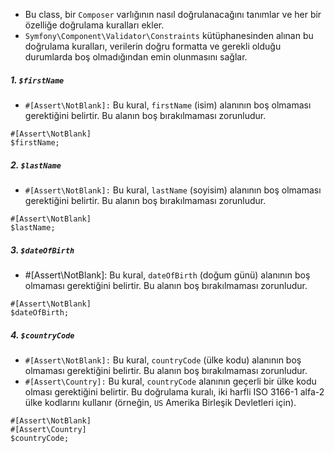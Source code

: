 + Bu class, bir `Composer` varlığının nasıl doğrulanacağını tanımlar ve her bir özelliğe doğrulama kuralları ekler.
+ `Symfony\Component\Validator\Constraints` kütüphanesinden alınan bu doğrulama kuralları, verilerin doğru formatta ve gerekli olduğu durumlarda boş olmadığından emin olunmasını sağlar.

##### 1. `$firstName`
+ `#[Assert\NotBlank]:` Bu kural, `firstName` (isim) alanının boş olmaması gerektiğini belirtir. Bu alanın boş bırakılmaması zorunludur.
~~~~~~~
#[Assert\NotBlank]
$firstName;
~~~~~~~

##### 2. `$lastName`
+ `#[Assert\NotBlank]:` Bu kural, `lastName` (soyisim) alanının boş olmaması gerektiğini belirtir. Bu alanın boş bırakılmaması zorunludur.
~~~~~~~
#[Assert\NotBlank]
$lastName;
~~~~~~~

##### 3. `$dateOfBirth`
+ #[Assert\NotBlank]: Bu kural, `dateOfBirth` (doğum günü) alanının boş olmaması gerektiğini belirtir. Bu alanın boş bırakılmaması zorunludur.
~~~~~~~
#[Assert\NotBlank]
$dateOfBirth;
~~~~~~~

##### 4. `$countryCode`
+ `#[Assert\NotBlank]:` Bu kural, `countryCode` (ülke kodu) alanının boş olmaması gerektiğini belirtir. Bu alanın boş bırakılmaması zorunludur.
+ `#[Assert\Country]:` Bu kural, `countryCode` alanının geçerli bir ülke kodu olması gerektiğini belirtir. Bu doğrulama kuralı, iki harfli ISO 3166-1 alfa-2 ülke kodlarını kullanır (örneğin, `US` Amerika Birleşik Devletleri için).
~~~~~~~
#[Assert\NotBlank]
#[Assert\Country]
$countryCode;
~~~~~~~
